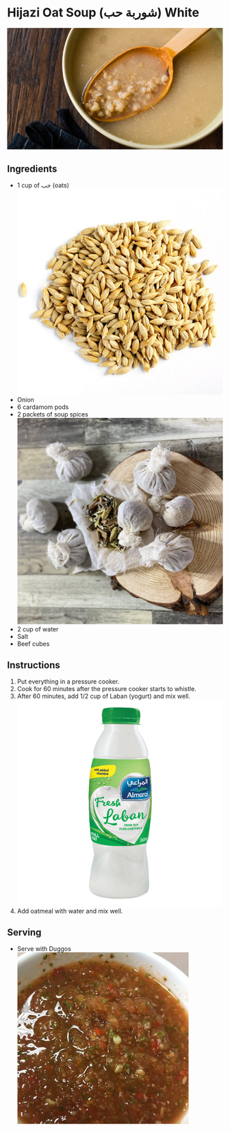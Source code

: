 # Hijazi Oat Soup (شوربة حب) White
![habb-soup.png](images%2Fhabb-soup%2Fhabb-soup.png ':size=400')

## Ingredients
- 1 cup of حب (oats)
![oats.png](images%2Fhabb-soup%2Foats.png ':size=150')
- Onion
- 6 cardamom pods
- 2 packets of soup spices
![soup-spices.png](images%2Fhabb-soup%2Fsoup-spices.png ':size=150')
- 2 cup of water
- Salt
- Beef cubes

## Instructions
1. Put everything in a pressure cooker.
2. Cook for 60 minutes after the pressure cooker starts to whistle.
3. After 60 minutes, add 1/2 cup of Laban (yogurt) and mix well.
![laban.png](images%2Flaban.png ':size=150')
4. Add oatmeal with water and mix well.

## Serving
- Serve with Duggos
![ddd.png](images%2F%D8%AF%D9%82%D8%B3.png ':size=150')
